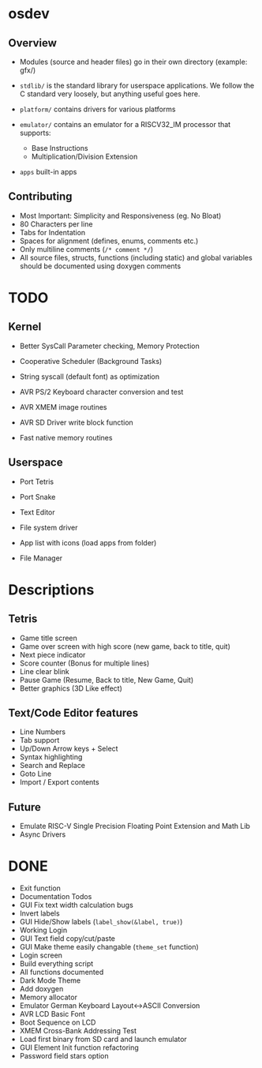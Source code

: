 # osdev

## Overview

- Modules (source and header files) go in their own directory (example: gfx/)

- `stdlib/` is the standard library for userspace applications.
  We follow the C standard very loosely, but anything useful goes here.

- `platform/` contains drivers for various platforms

- `emulator/` contains an emulator for a RISCV32_IM processor that supports:
	- Base Instructions
	- Multiplication/Division Extension

- `apps` built-in apps

## Contributing
- Most Important: Simplicity and Responsiveness (eg. No Bloat)
- 80 Characters per line
- Tabs for Indentation
- Spaces for alignment (defines, enums, comments etc.)
- Only multiline comments (`/* comment */`)
- All source files, structs, functions (including static) and global variables
	should be documented using doxygen comments

# TODO

## Kernel
- Better SysCall Parameter checking, Memory Protection
- Cooperative Scheduler (Background Tasks)
- String syscall (default font) as optimization

- AVR PS/2 Keyboard character conversion and test

- AVR XMEM image routines
- AVR SD Driver write block function
- Fast native memory routines

## Userspace
- Port Tetris
- Port Snake
- Text Editor

- File system driver
- App list with icons (load apps from folder)
- File Manager

# Descriptions

## Tetris
- Game title screen
- Game over screen with high score (new game, back to title, quit)
- Next piece indicator
- Score counter (Bonus for multiple lines)
- Line clear blink
- Pause Game (Resume, Back to title, New Game, Quit)
- Better graphics (3D Like effect)

## Text/Code Editor features
- Line Numbers
- Tab support
- Up/Down Arrow keys + Select
- Syntax highlighting
- Search and Replace
- Goto Line
- Import / Export contents

## Future
- Emulate RISC-V Single Precision Floating Point Extension and Math Lib
- Async Drivers

# DONE
- Exit function
- Documentation Todos
- GUI Fix text width calculation bugs
- Invert labels
- GUI Hide/Show labels (`label_show(&label, true)`)
- Working Login
- GUI Text field copy/cut/paste
- GUI Make theme easily changable (`theme_set` function)
- Login screen
- Build everything script
- All functions documented
- Dark Mode Theme
- Add doxygen
- Memory allocator
- Emulator German Keyboard Layout<->ASCII Conversion
- AVR LCD Basic Font
- Boot Sequence on LCD
- XMEM Cross-Bank Addressing Test
- Load first binary from SD card and launch emulator
- GUI Element Init function refactoring
- Password field stars option
